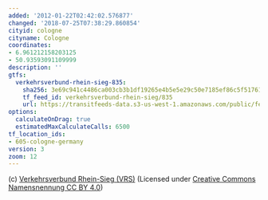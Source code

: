 ```yaml
---
added: '2012-01-22T02:42:02.576877'
changed: '2018-07-25T07:38:29.860854'
cityid: cologne
cityname: Cologne
coordinates:
- 6.961212158203125
- 50.93593091109999
description: ''
gtfs:
  verkehrsverbund-rhein-sieg-835:
    sha256: 3e69c941c4486ca003cb3b1df19265e4b5e5e29c50e7185ef86c5f51761360e5
    tf_feed_id: verkehrsverbund-rhein-sieg/835
    url: https://transitfeeds-data.s3-us-west-1.amazonaws.com/public/feeds/verkehrsverbund-rhein-sieg/835/20171229/gtfs.zip
options:
  calculateOnDrag: true
  estimatedMaxCalculateCalls: 6500
tf_location_ids:
- 605-cologne-germany
version: 3
zoom: 12
---
```


(c) [Verkehrsverbund Rhein-Sieg (VRS)](https://www.vrsinfo.de/fahrplan/oepnv-daten-fuer-webentwickler.html) (Licensed under [Creative Commons Namensnennung CC BY 4.0](https://creativecommons.org/licenses/by/4.0/deed.de))
